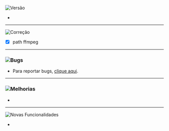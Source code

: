 ![Versão](https://img.shields.io/badge/version-1.0.3.8-orange)

-
---
![Correção](https://img.shields.io/badge/status-correção-brightgreen)

- [x] path ffmpeg
---
### ![Bugs](https://img.shields.io/badge/status-bugs-red)
- Para reportar bugs, [clique aqui](https://github.com/PauloCesar-dev404/M3u8_Analyzer/issues).
---
### ![Melhorias](https://img.shields.io/badge/status-melhorias-yellow)
- 
---
![Novas Funcionalidades](https://img.shields.io/badge/status-novas_funcionalidades-blue)

- 
